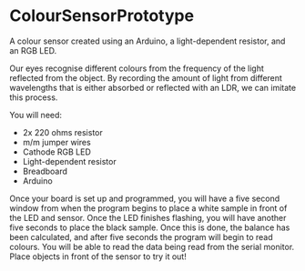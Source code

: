 # ColourSensorPrototype
A colour sensor created using an Arduino, a light-dependent resistor, and an RGB LED.

Our eyes recognise different colours from the frequency of the light reflected from the object. By recording the amount of light from different wavelengths that is either absorbed or reflected with an LDR, we can imitate this process.

You will need:
- 2x 220 ohms resistor
- m/m jumper wires
- Cathode RGB LED
- Light-dependent resistor
- Breadboard
- Arduino

Once your board is set up and programmed, you will have a five second window from when the program begins to place a white sample in front of the LED and sensor. Once the LED finishes flashing, you will have another five seconds to place the black sample. Once this is done, the balance has been calculated, and after five seconds the program will begin to read colours. You will be able to read the data being read from the serial monitor. Place objects in front of the sensor to try it out!

